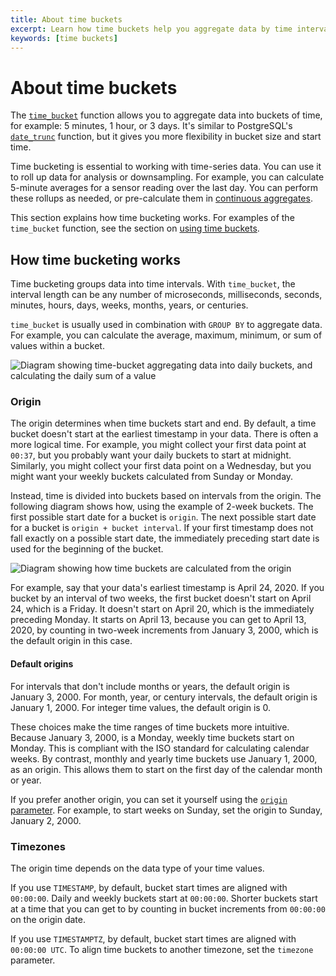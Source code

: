 ```yaml
---
title: About time buckets
excerpt: Learn how time buckets help you aggregate data by time interval
keywords: [time buckets]
---
```


# About time buckets

The [`time_bucket`][time_bucket] function allows you to aggregate data into
buckets of time, for example: 5 minutes, 1 hour, or 3 days. It's similar to
PostgreSQL's [`date_trunc`][date_trunc] function, but it gives you more
flexibility in bucket size and start time.

Time bucketing is essential to working with time-series data. You can use it to
roll up data for analysis or downsampling. For example, you can calculate
5-minute averages for a sensor reading over the last day. You can perform these
rollups as needed, or pre-calculate them in [continuous aggregates][caggs].

This section explains how time bucketing works. For examples of the
`time_bucket` function, see the section on
[using time buckets][use-time-buckets].

## How time bucketing works

Time bucketing groups data into time intervals. With `time_bucket`, the interval
length can be any number of microseconds, milliseconds, seconds, minutes, hours,
days, weeks, months, years, or centuries.

`time_bucket` is usually used in combination with `GROUP BY` to aggregate data.
For example, you can calculate the average, maximum, minimum, or sum of values
within a bucket.

<img class="main-content__illustration"
    src="https://s3.amazonaws.com/assets.timescale.com/docs/images/getting-started/time-bucket.jpg"
    alt="Diagram showing time-bucket aggregating data into daily buckets, and calculating the daily sum of a value"
/>

### Origin

The origin determines when time buckets start and end. By default, a time bucket
doesn't start at the earliest timestamp in your data. There is often a more
logical time. For example, you might collect your first data point at `00:37`,
but you probably want your daily buckets to start at midnight. Similarly, you
might collect your first data point on a Wednesday, but you might want your
weekly buckets calculated from Sunday or Monday.

Instead, time is divided into buckets based on intervals from the origin. The
following diagram shows how, using the example of 2-week buckets. The first
possible start date for a bucket is `origin`. The next possible start date for a
bucket is `origin + bucket interval`. If your first timestamp does not fall
exactly on a possible start date, the immediately preceding start date is used
for the beginning of the bucket.

<img
  src="https://s3.amazonaws.com/assets.timescale.com/docs/images/time-bucket-origin.jpg"
  class="main-content__illustration"
  alt="Diagram showing how time buckets are calculated from the origin"
/>

For example, say that your data's earliest timestamp is April 24, 2020. If you
bucket by an interval of two weeks, the first bucket doesn't start on April 24,
which is a Friday. It doesn't start on April 20, which is the immediately
preceding Monday. It starts on April 13, because you can get to April 13, 2020,
by counting in two-week increments from January 3, 2000, which is the default
origin in this case.

#### Default origins

For intervals that don't include months or years, the default origin is January
3, 2000. For month, year, or century intervals, the default origin is January 1,
2000. For integer time values, the default origin is 0.

These choices make the time ranges of time buckets more intuitive. Because
January 3, 2000, is a Monday, weekly time buckets start on Monday. This is
compliant with the ISO standard for calculating calendar weeks. By contrast,
monthly and yearly time buckets use January 1, 2000, as an origin. This allows
them to start on the first day of the calendar month or year.

If you prefer another origin, you can set it yourself using the [`origin`
parameter][origin]. For example, to start weeks on Sunday, set the origin to
Sunday, January 2, 2000.

### Timezones

The origin time depends on the data type of your time values.

If you use `TIMESTAMP`, by default, bucket start times are aligned with
`00:00:00`. Daily and weekly buckets start at `00:00:00`. Shorter buckets start
at a time that you can get to by counting in bucket increments from `00:00:00`
on the origin date.

If you use `TIMESTAMPTZ`, by default, bucket start times are aligned with
`00:00:00 UTC`. To align time buckets to another timezone, set the `timezone`
parameter.

[caggs]: /timescaledb/:currentVersion:/how-to-guides/continuous-aggregates/
[date_trunc]: https://www.postgresql.org/docs/current/functions-datetime.html#FUNCTIONS-DATETIME-TRUNC
[origin]: /api/:currentVersion:/hyperfunctions/time_bucket/#optional-arguments-for-interval-time-inputs
[time_bucket]: /api/:currentVersion:/hyperfunctions/time_bucket/
[use-time-buckets]: /timescaledb/:currentVersion:/how-to-guides/time-buckets/use-time-buckets/
